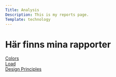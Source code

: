 ```yaml
---
Title: Analysis
Description: This is my reports page.
Template: technology
---
```



Här finns mina rapporter
=======================

<div class="box3">
<a href="%base_url%?analysis/colors">Colors</a>
</div>

<div class="box3">
<a href="%base_url%?analysis/load">Load</a>
</div>

<div class="box3">
<a href="%base_url%?analysis/design_principles">Design Principles</a>
</div>
